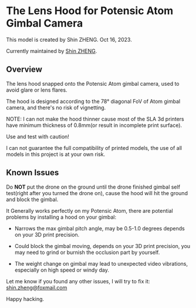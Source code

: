 # The Lens Hood for Potensic Atom Gimbal Camera

This model is created by Shin ZHENG. Oct 16, 2023.

Currently maintained by [Shin ZHENG](shin.zheng@foxmail.com).

## Overview

The lens hood snapped onto the Potensic Atom gimbal camera, used to avoid glare or lens flares.

The hood is designed according to the 78° diagonal FoV of Atom gimbal camera, and there's no risk of vignetting.

NOTE: I can not make the hood thinner cause most of the SLA 3d printers have minimum thickness of 0.8mm(or result in incomplete print surface).

Use and test with caution!

I can not guarantee the full compatibility of printed models, the use of all models in this project is at your own risk.

## Known Issues

Do **NOT** put the drone on the ground until the drone finished gimbal self test(right after you turned the drone on), cause the hood will hit the ground and block the gimbal.

It Generally works perfectly on my Potensic Atom, there are potential problems by installing a hood on your gimbal:

- Narrows the max gimbal pitch angle, may be 0.5-1.0 degrees depends on your 3D print precision.

- Could block the gimbal moving, depends on your 3D print precision, you may need to grind or burnish the occlusion part by yourself.

- The weight change on gimbal may lead to unexpected video vibrations, especially on high speed or windy day.

Let me know if you found any other issues, I will try to fix it: shin.zheng@foxmail.com

Happy hacking.
